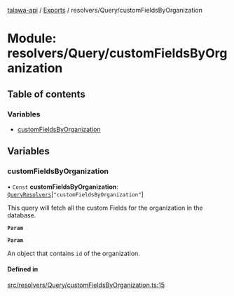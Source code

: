[talawa-api](../README.md) / [Exports](../modules.md) / resolvers/Query/customFieldsByOrganization

# Module: resolvers/Query/customFieldsByOrganization

## Table of contents

### Variables

- [customFieldsByOrganization](resolvers_Query_customFieldsByOrganization.md#customfieldsbyorganization)

## Variables

### customFieldsByOrganization

• `Const` **customFieldsByOrganization**: [`QueryResolvers`](types_generatedGraphQLTypes.md#queryresolvers)[``"customFieldsByOrganization"``]

This query will fetch all the custom Fields for the organization in the database.

**`Param`**

**`Param`**

An object that contains `id` of the organization.

#### Defined in

[src/resolvers/Query/customFieldsByOrganization.ts:15](https://github.com/PalisadoesFoundation/talawa-api/blob/0763f35/src/resolvers/Query/customFieldsByOrganization.ts#L15)
